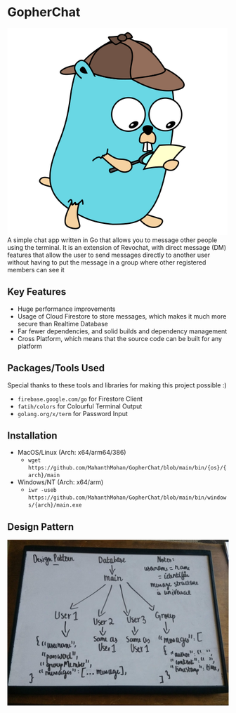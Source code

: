 # GopherChat
![logo](./assets/logo.png)\
A simple chat app written in Go that allows you to message other people using the terminal. It is an extension of Revochat, with direct message (DM) features that allow the user to send messages directly to another user without having to put the message in a group where other registered members can see it
## Key Features
- Huge performance improvements
- Usage of Cloud Firestore to store messages, which makes it much more secure than Realtime Database
- Far fewer dependencies, and solid builds and dependency management
- Cross Platform, which means that the source code can be built for any platform 
## Packages/Tools Used
Special thanks to these tools and libraries for making this project possible :)
- `firebase.google.com/go` for Firestore Client
- `fatih/colors` for Colourful Terminal Output
- `golang.org/x/term` for Password Input
## Installation
- MacOS/Linux (Arch: x64/arm64/386)
    - `wget https://github.com/MahanthMohan/GopherChat/blob/main/bin/{os}/{arch}/main`
- Windows/NT (Arch: x64/arm)
    - `iwr -useb https://github.com/MahanthMohan/GopherChat/blob/main/bin/windows/{arch}/main.exe`
## Design Pattern
![Design Pattern](./assets/design.jpg)
